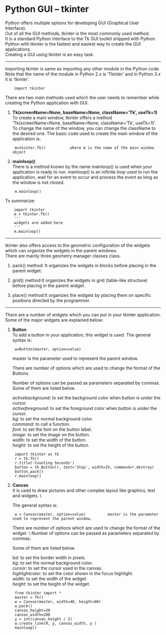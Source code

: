 # Python GUI – tkinter

Python offers multiple options for developing GUI (Graphical User Interface).   \
Out of all the GUI methods, tkinter is the most commonly used method.   \
It is a standard Python interface to the Tk GUI toolkit shipped with Python.    \
Python with tkinter is the fastest and easiest way to create the GUI applications.  \
Creating a GUI using tkinter is an easy task.   

<hr/>

Importing tkinter is same as importing any other module in the Python code.     \
Note that the name of the module in Python 2.x is ‘Tkinter’ and in Python 3.x it is ‘tkinter’.  

        import tkinter

There are two main methods used which the user needs to remember while creating the Python application with GUI.

1. **Tk(screenName=None,  baseName=None,  className=’Tk’,  useTk=1)** \
    To create a main window, tkinter offers a method ‘Tk(screenName=None,  baseName=None,  className=’Tk’,  useTk=1)’. To change the name of the window, you can change the className to the desired one. The basic code used to create the main window of the application is:

        m=tkinter.Tk()           where m is the name of the main window object

2. **mainloop()**  \
    There is a method known by the name mainloop() is used when your application is ready to run. mainloop() is an infinite loop used to run the application, wait for an event to occur and process the event as long as the window is not closed.

        m.mainloop()


To summarize:

        import tkinter
        m = tkinter.Tk()
        '''
        widgets are added here
        '''
        m.mainloop()

<hr/>

tkinter also offers access to the geometric configuration of the widgets which can organize the widgets in the parent windows. \
There are mainly three geometry manager classes class.

1. pack() method: It organizes the widgets in blocks before placing in the parent widget.

2. grid() method:It organizes the widgets in grid (table-like structure) before placing in the parent widget.

3. place() method:It organizes the widgets by placing them on specific positions directed by the programmer.

<hr/>

There are a number of widgets which you can put in your tkinter application. Some of the major widgets are explained below:

1. **Button** \
    To add a button in your application, this widget is used. The general syntax is:
        
        w=Button(master, option=value)

    master is the parameter used to represent the parent window.

    There are number of options which are used to change the format of the Buttons. 

    Number of options can be passed as parameters separated by commas. Some of them are listed below.

    *activebackground*: to set the background color when button is under the cursor. \
    *activeforeground*: to set the foreground color when button is under the cursor. \
    *bg*: to set the normal background color. \
    *command*: to call a function. \
    *font*: to set the font on the button label. \
    *image*: to set the image on the button. \
    *width*: to set the width of the button. \
    *height*: to set the height of the button.


        import tkinter as tk
        r = tk.Tk()
        r.title('Counting Seconds')
        button = tk.Button(r, text='Stop', width=25, command=r.destroy)
        button.pack()
        r.mainloop()


2. **Canvas** \
    It is used to draw pictures and other complex layout like graphics, text and widgets. \

    The general syntax is:

        w = Canvas(master, option=value)          master is the parameter used to represent the parent window.


    There are number of options which are used to change the format of the widget. \ Number of options can be passed as parameters separated by commas. 
    
    Some of them are listed below.

    *bd*: to set the border width in pixels. \
    *bg*: to set the normal background color. \
    *cursor*: to set the cursor used in the canvas. \
    *highlightcolor*: to set the color shown in the focus highlight. \
    *width*: to set the width of the widget. \
    *height*: to set the height of the widget.


        from tkinter import *
        master = Tk()
        w = Canvas(master, width=40, height=60)
        w.pack()
        canvas_height=20
        canvas_width=200
        y = int(canvas_height / 2)
        w.create_line(0, y, canvas_width, y )
        mainloop()